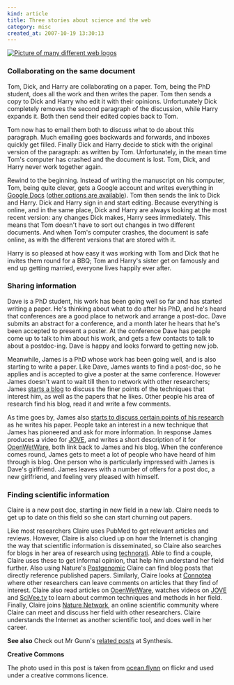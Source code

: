 ```yaml
--- 
kind: article
title: Three stories about science and the web
category: misc
created_at: 2007-10-19 13:30:13
---
```

<a href="http://www.bioinformaticszen.com/wp-content/uploads/2007/10/logos.jpg" title="Picture of many different web logos"><img src="http://www.bioinformaticszen.com/wp-content/uploads/2007/10/logos.jpg" alt="Picture of many different web logos" /></a>
<h3>Collaborating on the same document</h3>
Tom, Dick, and Harry are collaborating on a paper. Tom, being the PhD student, does all the work and then writes the paper. Tom then sends a copy to Dick and Harry who edit it with their opinions. Unfortunately Dick completely removes the second paragraph of the discussion, while Harry expands it. Both then send their edited copies back to Tom.

<!--more-->

Tom now has to email them both to discuss what to do about this paragraph. Much emailing goes backwards and forwards, and inboxes quickly get filled. Finally Dick and Harry decide to stick with the original version of the paragraph: as written by Tom. Unfortunately, in the mean time Tom's computer has crashed and the document is lost. Tom, Dick, and Harry never work together again.

Rewind to the beginning. Instead of writing the manuscript on his computer, Tom, being quite clever, gets a Google account and writes everything in <a href="http://docs.google.com/">Google Docs</a> (<a href="http://www.zoho.com/">other options are available</a>). Tom then sends the link to Dick and Harry. Dick and Harry sign in and start editing. Because everything is online, and in the same place, Dick and Harry are always looking at the most recent version: any changes Dick makes, Harry sees immediately. This means that Tom doesn't have to sort out changes in two different documents. And when Tom's computer crashes, the document is safe online, as with the different versions that are stored with it.

Harry is so pleased at how easy it was working with Tom and Dick that he invites them round for a BBQ; Tom and Harry's sister get on famously and end up getting married, everyone lives happily ever after.
<h3>Sharing information</h3>
Dave is a PhD student, his work has been going well so far and has started writing a paper. He's thinking about what to do after his PhD, and he's heard that conferences are a good place to network and arrange a post-doc. Dave submits an abstract for a conference, and a month later he hears that he's been accepted to present a poster. At the conference Dave has people come up to talk to him about his work, and gets a few contacts to talk to about a postdoc-ing. Dave is happy and looks forward to getting new job.

Meanwhile, James is a PhD whose work has been going well, and is also starting to write a paper. Like Dave, James wants to find a post-doc, so he applies and is accepted to give a poster at the same conference. However James doesn't want to wait till then to network with other researchers; James <a href="http://wordpress.com">starts a blog</a> to discuss the finer points of the techniques that interest him, as well as the papers that he likes. Other people his area of research find his blog, read it and write a few comments.

As time goes by, James also <a href="http://drexel-coas-elearning.blogspot.com/2006/09/open-notebook-science.html">starts to discuss certain points of his research</a> as he writes his paper. People take an interest in a new technique that James has pioneered and ask for more information. In response James produces a video for <a href="http://www.jove.com/">JOVE</a>, and writes a short description of it for <a href="http://openwetware.org/">OpenWetWare</a>, both link back to James and his blog. When the conference comes round, James gets to meet a lot of people who have heard of him through is blog. One person who is particularly impressed with James is Dave's girlfriend. James leaves with a number of offers for a post doc, a new girlfriend, and feeling very pleased with himself.
<h3>Finding scientific information</h3>
Claire is a new post doc, starting in new field in a new lab. Claire needs to get up to date on this field so she can start churning out papers.

Like most researchers Claire uses PubMed to get relevant articles and reviews. However, Claire is also clued up on how the Internet is changing the way that scientific information is disseminated, so Claire also searches for blogs in her area of research using <a href="http://technorati.com/">technorati</a>. Able to find a couple,  Claire uses these to get informal opinion, that help him understand her field further. Also using Nature's <a href="http://www.postgenomic.com/">Postgenomic</a> Claire can find blog posts that directly reference published papers. Similarly, Claire looks at <a href="http://www.connotea.org/">Connotea</a> where other researchers can leave comments on articles that they find of interest. Claire also read articles on <a href="http://openwetware.org/">OpenWetWare</a>, watches videos on <a href="http://www.jove.com/">JOVE</a> and <a href="http://www.scivee.tv/">SciVee.tv</a> to learn about common techniques and methods in her field. Finally, Claire joins <a href="http://network.nature.com/">Nature Network</a>, an online scientific community where Claire can meet and discuss her field with other researchers. Claire understands the Internet as another scientific tool, and does well in her career.

<strong>See also</strong>
Check out Mr Gunn's <a href="http://synthesis.williamgunn.org/2007/10/24/whats-the-killer-app-for-the-scientific-web/">related posts</a> at Synthesis.

<strong>Creative Commons</strong>

The photo used in this post is taken from <a href="http://flickr.com/photos/oceanflynn/315385916/">ocean.flynn</a> on flickr and used under a creative commons licence.
